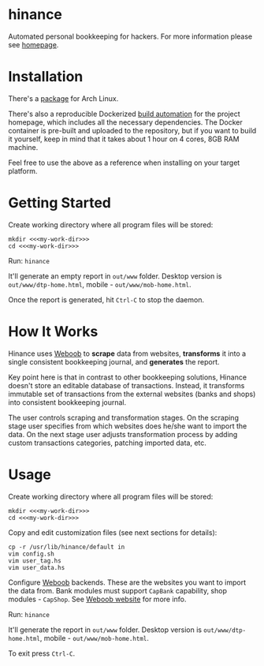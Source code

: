 # hinance

Automated personal bookkeeping for hackers.
For more information please see [homepage](http://www.hinance.org).

# Installation

There's a [package](https://aur.archlinux.org/packages/hinance) for Arch Linux.

There's also a reproducible Dockerized
[build automation](https://github.com/hinance/www) for the project homepage,
which includes all the necessary dependencies.
The Docker container is pre-built and uploaded to the repository, but if you
want to build it yourself, keep in mind that it takes about 1 hour on 4 cores,
8GB RAM machine.

Feel free to use the above as a reference when installing on your target
platform.

# Getting Started

Create working directory where all program files will be stored:
```
mkdir <<<my-work-dir>>>
cd <<<my-work-dir>>>
```

Run: `hinance`

It'll generate an empty report in `out/www` folder.
Desktop version is `out/www/dtp-home.html`, mobile - `out/www/mob-home.html`.

Once the report is generated, hit `Ctrl-C` to stop the daemon.

# How It Works

Hinance uses [Weboob](http://weboob.org) to **scrape** data from websites,
**transforms** it into a single consistent bookkeeping journal, and
**generates** the report.

Key point here is that in contrast to other bookkeeping solutions, Hinance
doesn't store an editable database of transactions.
Instead, it transforms immutable set of transactions from the external
websites (banks and shops) into consistent bookkeeping journal.

The user controls scraping and transformation stages.
On the scraping stage user specifies from which websites does he/she want to
import the data.
On the next stage user adjusts transformation process by adding custom
transactions categories, patching imported data, etc.

# Usage

Create working directory where all program files will be stored:
```
mkdir <<<my-work-dir>>>
cd <<<my-work-dir>>>
```

Copy and edit customization files (see next sections for details):
```
cp -r /usr/lib/hinance/default in
vim config.sh
vim user_tag.hs
vim user_data.hs
```

Configure [Weboob](http://weboob.org) backends. These are the websites
you want to import the data from. Bank modules must support `CapBank`
capability, shop modules - `CapShop`. See [Weboob website](http://weboob.org)
for more info.

Run: `hinance`

It'll generate the report in `out/www` folder.
Desktop version is `out/www/dtp-home.html`, mobile - `out/www/mob-home.html`.

To exit press `Ctrl-C`.
